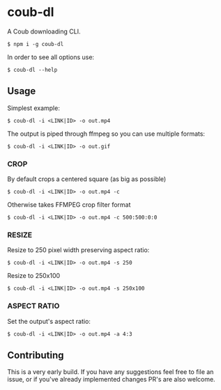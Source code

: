 # coub-dl

A Coub downloading CLI.

```
$ npm i -g coub-dl
```

In order to see all options use:

```
$ coub-dl --help
```

## Usage

Simplest example:

```
$ coub-dl -i <LINK|ID> -o out.mp4
```

The output is piped through ffmpeg so you can use multiple formats:

```
$ coub-dl -i <LINK|ID> -o out.gif
```

### CROP

By default crops a centered square (as big as possible)

```
$ coub-dl -i <LINK|ID> -o out.mp4 -c
```

Otherwise takes FFMPEG crop filter format

```
$ coub-dl -i <LINK|ID> -o out.mp4 -c 500:500:0:0
```

### RESIZE

Resize to 250 pixel width preserving aspect ratio:

```
$ coub-dl -i <LINK|ID> -o out.mp4 -s 250
```

Resize to 250x100

```
$ coub-dl -i <LINK|ID> -o out.mp4 -s 250x100
```

### ASPECT RATIO

Set the output's aspect ratio:

```
$ coub-dl -i <LINK|ID> -o out.mp4 -a 4:3
```

## Contributing

This is a very early build.
If you have any suggestions feel free to file an issue, or if you've already implemented changes PR's are also welcome.
